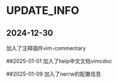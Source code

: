 # UPDATE_INFO

## 2024-12-30
加入了注释插件vim-commentary

##2025-01-01
加入了help中文文档vimcdoc

##2025-01-09
加入了nerrw的配置信息

